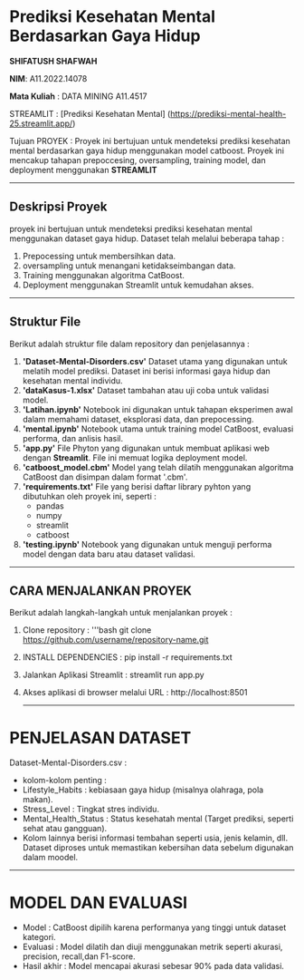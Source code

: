 # Prediksi Kesehatan Mental Berdasarkan Gaya Hidup

**SHIFATUSH SHAFWAH**

**NIM**: A11.2022.14078
        
 **Mata Kuliah** : DATA MINING A11.4517

STREAMLIT : [Prediksi Kesehatan Mental] (https://prediksi-mental-health-25.streamlit.app/)

Tujuan PROYEK : 
Proyek ini bertujuan untuk mendeteksi prediksi kesehatan mental berdasarkan gaya hidup menggunakan model catboost. Proyek ini mencakup tahapan prepoccesing, oversampling, training model, dan deployment menggunakan **STREAMLIT** 

---

## **Deskripsi Proyek**
proyek ini bertujuan untuk mendeteksi prediksi kesehatan mental menggunakan dataset gaya hidup. Dataset telah melalui beberapa tahap :
1. Prepocessing untuk membersihkan data.
2. oversampling untuk menangani ketidakseimbangan data.
3. Training menggunakan algoritma CatBoost.
4. Deployment menggunakan Streamlit untuk kemudahan akses.

---

## **Struktur File**
Berikut adalah struktur file dalam repository dan penjelasannya :
1. **'Dataset-Mental-Disorders.csv'**
   Dataset utama yang digunakan untuk melatih model prediksi. Dataset ini berisi informasi gaya hidup dan kesehatan mental individu.
2. **'dataKasus-1.xlsx'**
   Dataset tambahan atau uji coba untuk validasi model.
3. **'Latihan.ipynb'**
   Notebook ini digunakan untuk tahapan eksperimen awal dalam memahami dataset, eksplorasi data, dan prepocessing.
4. **'mental.ipynb'**
   Notebook utama untuk training model CatBoost, evaluasi performa, dan anlisis hasil.
5. **'app.py'**
   File Phyton yang digunakan untuk membuat aplikasi web dengan **Streamlit**. File ini memuat logika deployment model.
6. **'catboost_model.cbm'**
   Model yang telah dilatih menggunakan algoritma CatBoost dan disimpan dalam format '.cbm'.
7. **'requirements.txt'**
   File yang berisi daftar library pyhton yang dibutuhkan oleh proyek ini, seperti :
   - pandas
   - numpy
   - streamlit
   - catboost
8. **'testing.ipynb'**
   Notebook yang digunakan untuk menguji performa model dengan data baru atau dataset validasi.

---

## **CARA MENJALANKAN PROYEK**
Berikut adalah langkah-langkah untuk menjalankan proyek :
1. Clone repository :
        '''bash
           git clone https://github.com/username/repository-name.git
2. INSTALL DEPENDENCIES :
        pip install -r requirements.txt
3. Jalankan Aplikasi Streamlit :
        streamlit run app.py
4. Akses aplikasi di browser melalui URL :
        http://localhost:8501

   ---

# PENJELASAN DATASET
Dataset-Mental-Disorders.csv :
- kolom-kolom penting :
- Lifestyle_Habits : kebiasaan gaya hidup (misalnya olahraga, pola makan).
- Stress_Level : Tingkat stres individu.
- Mental_Health_Status : Status kesehatah mental (Target prediksi, seperti sehat atau gangguan).
- Kolom lainnya berisi informasi tembahan seperti usia, jenis kelamin, dll.
Dataset diproses untuk memastikan kebersihan data sebelum digunakan dalam moodel.

---

# MODEL DAN EVALUASI 
- Model : CatBoost dipilih karena performanya yang tinggi untuk dataset kategori.
- Evaluasi : Model dilatih dan diuji menggunakan metrik seperti akurasi, precision, recall,dan F1-score.
- Hasil akhir : Model mencapai akurasi sebesar 90% pada data validasi.
   

